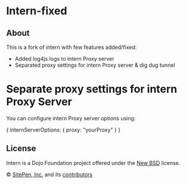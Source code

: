 # Intern-fixed

## About

This is a fork of intern with few features added/fixed:
- Added log4js logs to intern Proxy server
- Separated proxy settings for intern Proxy server & dig dug tunnel

# Separate proxy settings for intern Proxy Server

You can configure intern Proxy server options using:

{
 internServerOptions: {
  proxy: "yourProxy"
 }
}

## License

Intern is a Dojo Foundation project offered under the [New BSD](LICENSE) license.

© [SitePen, Inc.](http://sitepen.com) and its [contributors](https://github.com/theintern/intern/graphs/contributors)
